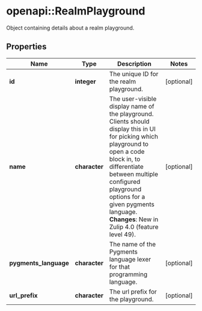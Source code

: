 # openapi::RealmPlayground

Object containing details about a realm playground. 

## Properties
Name | Type | Description | Notes
------------ | ------------- | ------------- | -------------
**id** | **integer** | The unique ID for the realm playground.  | [optional] 
**name** | **character** | The user-visible display name of the playground.  Clients should display this in UI for picking which playground to open a code block in, to differentiate between multiple configured playground options for a given pygments language.  **Changes**: New in Zulip 4.0 (feature level 49).  | [optional] 
**pygments_language** | **character** | The name of the Pygments language lexer for that programming language.  | [optional] 
**url_prefix** | **character** | The url prefix for the playground.  | [optional] 


